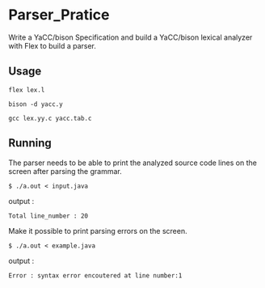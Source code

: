 # Parser_Pratice

Write a YaCC/bison Specification and build a YaCC/bison lexical analyzer with Flex to build a parser. 

## Usage

    flex lex.l
    
    bison -d yacc.y
    
    gcc lex.yy.c yacc.tab.c

## Running
 
The parser needs to be able to print the analyzed source code lines on the screen after parsing the grammar.

    $ ./a.out < input.java

   output :
    
    Total line_number : 20
    
Make it possible to print parsing errors on the screen.

    $ ./a.out < example.java

   output :

    Error : syntax error encoutered at line number:1
